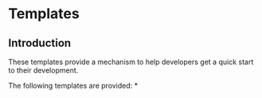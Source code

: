# Templates
## Introduction
These templates provide a mechanism to help developers get a quick start to their development.

The following templates are provided:
*
